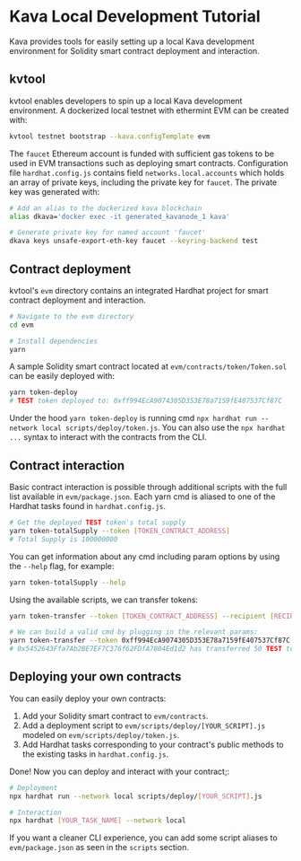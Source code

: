 # Kava Local Development Tutorial

Kava provides tools for easily setting up a local Kava development environment for Solidity smart contract deployment and interaction.

## kvtool

kvtool enables developers to spin up a local Kava development environment. A dockerized local testnet with ethermint EVM can be created with:

```bash
kvtool testnet bootstrap --kava.configTemplate evm
```

The `faucet` Ethereum account is funded with sufficient gas tokens to be used in EVM transactions such as deploying smart contracts. Configuration file `hardhat.config.js` contains field `networks.local.accounts` which holds an array of private keys, including the private key for `faucet`. The private key was generated with:

```bash
# Add an alias to the dockerized kava blockchain
alias dkava='docker exec -it generated_kavanode_1 kava'

# Generate private key for named account 'faucet'
dkava keys unsafe-export-eth-key faucet --keyring-backend test
```

## Contract deployment

kvtool's `evm` directory contains an integrated Hardhat project for smart contract deployment and interaction.

```bash
# Navigate to the evm directory
cd evm

# Install dependencies
yarn
```

A sample Solidity smart contract located at `evm/contracts/token/Token.sol` can be easily deployed with:

```bash
yarn token-deploy
# TEST token deployed to: 0xff994EcA9074305D353E78a7159fE407537Cf87C
```

Under the hood `yarn token-deploy` is running cmd `npx hardhat run --network local scripts/deploy/token.js`. You can also use the `npx hardhat ...` syntax to interact with the contracts from the CLI.

## Contract interaction

Basic contract interaction is possible through additional scripts with the full list available in `evm/package.json`. Each yarn cmd is aliased to one of the Hardhat tasks found in `hardhat.config.js`.

```bash
# Get the deployed TEST token's total supply
yarn token-totalSupply --token [TOKEN_CONTRACT_ADDRESS]
# Total Supply is 100000000
```

You can get information about any cmd including param options by using the `--help` flag, for example:

```bash
yarn token-totalSupply --help
```

Using the available scripts, we can transfer tokens:

```bash
yarn token-transfer --token [TOKEN_CONTRACT_ADDRESS] --recipient [RECIPIENT_ADDRESS] --amount [AMOUNT]

# We can build a valid cmd by plugging in the relevant params:
yarn token-transfer --token 0xff994EcA9074305D353E78a7159fE407537Cf87C --recipient 0xdd2fd4581271e230360230f9337d5c0430bf44c0 --amount 50
# 0x5452643Ffa7Ab2BE7EF7C376f62FDfA7804Ed1d2 has transferred 50 TEST to 0xdd2fd4581271e230360230f9337d5c0430bf44c0
```

## Deploying your own contracts

You can easily deploy your own contracts:

1. Add your Solidity smart contract to `evm/contracts`.
2. Add a deployment script to `evm/scripts/deploy/[YOUR_SCRIPT].js` modeled on `evm/scripts/deploy/token.js`.
3. Add Hardhat tasks corresponding to your contract's public methods to the existing tasks in `hardhat.config.js`.

Done! Now you can deploy and interact with your contract;:

```bash
# Deployment
npx hardhat run --network local scripts/deploy/[YOUR_SCRIPT].js

# Interaction
npx hardhat [YOUR_TASK_NAME] --network local
```

If you want a cleaner CLI experience, you can add some script aliases to `evm/package.json` as seen in the `scripts` section.
